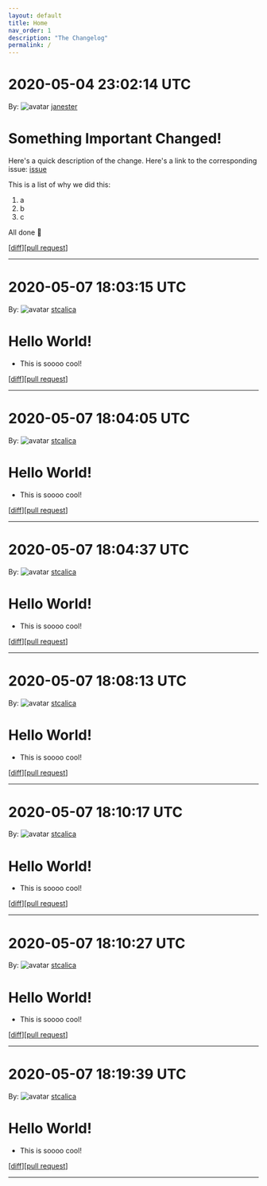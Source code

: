```yaml
---
layout: default
title: Home
nav_order: 1
description: "The Changelog"
permalink: /
---
```


# 2020-05-04 23:02:14 UTC

By: ![avatar](https://avatars1.githubusercontent.com/u/3330181?v=4&s=50) [janester](https://github.com/janester)

# Something Important Changed!

Here's a quick description of the change. Here's a link to the corresponding issue: [issue]()

This is a list of why we did this:

1. a
1. b
1. c

All done 🎉

[[diff](https://github.com/githubsatelliteworkshops/webhooks-with-rest/pull/9.diff)][[pull request](https://github.com/githubsatelliteworkshops/webhooks-with-rest/pull/9)]
* * *

# 2020-05-07 18:03:15 UTC

By: ![avatar](https://avatars3.githubusercontent.com/u/5624835?v=4&s=50) [stcalica](https://github.com/stcalica)

# Hello World!

- This is soooo cool!

[[diff](https://github.com/stcalica/webhooks-with-rest/pull/1.diff)][[pull request](https://github.com/stcalica/webhooks-with-rest/pull/1)]
* * *
# 2020-05-07 18:04:05 UTC

By: ![avatar](https://avatars3.githubusercontent.com/u/5624835?v=4&s=50) [stcalica](https://github.com/stcalica)

# Hello World!

- This is soooo cool!

[[diff](https://github.com/stcalica/webhooks-with-rest/pull/1.diff)][[pull request](https://github.com/stcalica/webhooks-with-rest/pull/1)]
* * *
# 2020-05-07 18:04:37 UTC

By: ![avatar](https://avatars3.githubusercontent.com/u/5624835?v=4&s=50) [stcalica](https://github.com/stcalica)

# Hello World!

- This is soooo cool!

[[diff](https://github.com/stcalica/webhooks-with-rest/pull/1.diff)][[pull request](https://github.com/stcalica/webhooks-with-rest/pull/1)]
* * *
# 2020-05-07 18:08:13 UTC

By: ![avatar](https://avatars3.githubusercontent.com/u/5624835?v=4&s=50) [stcalica](https://github.com/stcalica)

# Hello World!

- This is soooo cool!

[[diff](https://github.com/stcalica/webhooks-with-rest/pull/1.diff)][[pull request](https://github.com/stcalica/webhooks-with-rest/pull/1)]
* * *
# 2020-05-07 18:10:17 UTC

By: ![avatar](https://avatars3.githubusercontent.com/u/5624835?v=4&s=50) [stcalica](https://github.com/stcalica)

# Hello World!

- This is soooo cool!

[[diff](https://github.com/stcalica/webhooks-with-rest/pull/1.diff)][[pull request](https://github.com/stcalica/webhooks-with-rest/pull/1)]
* * *
# 2020-05-07 18:10:27 UTC

By: ![avatar](https://avatars3.githubusercontent.com/u/5624835?v=4&s=50) [stcalica](https://github.com/stcalica)

# Hello World!

- This is soooo cool!

[[diff](https://github.com/stcalica/webhooks-with-rest/pull/1.diff)][[pull request](https://github.com/stcalica/webhooks-with-rest/pull/1)]
* * *
# 2020-05-07 18:19:39 UTC

By: ![avatar](https://avatars3.githubusercontent.com/u/5624835?v=4&s=50) [stcalica](https://github.com/stcalica)

# Hello World!

- This is soooo cool!

[[diff](https://github.com/stcalica/webhooks-with-rest/pull/1.diff)][[pull request](https://github.com/stcalica/webhooks-with-rest/pull/1)]
* * *
